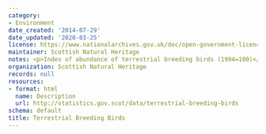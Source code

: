```yaml
---
category:
- Environment
date_created: '2014-07-29'
date_updated: '2020-03-25'
license: https://www.nationalarchives.gov.uk/doc/open-government-licence/version/3/
maintainer: Scottish Natural Heritage
notes: <p>Index of abundance of terrestrial breeding birds (1994=100)</p>
organization: Scottish Natural Heritage
records: null
resources:
- format: html
  name: Description
  url: http://statistics.gov.scot/data/terrestrial-breeding-birds
schema: default
title: Terrestrial Breeding Birds
---
```

